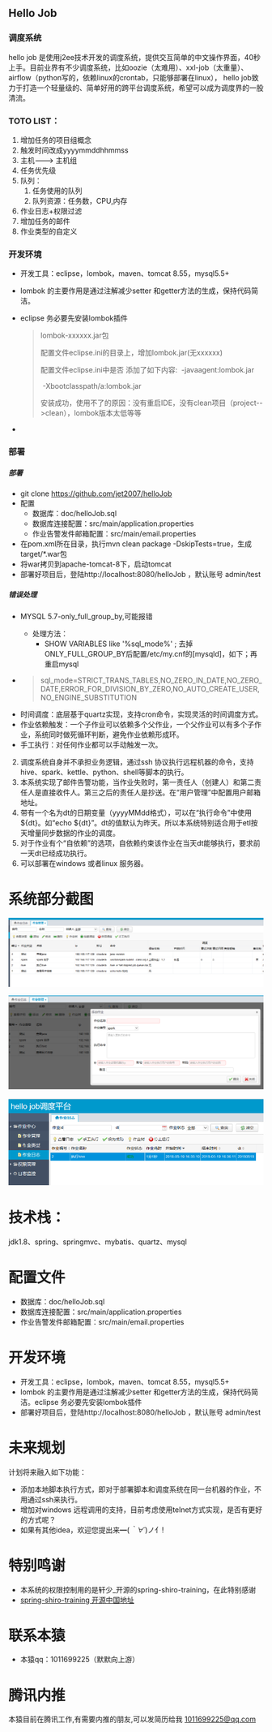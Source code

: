 ## Hello Job
### 调度系统
hello job 是使用j2ee技术开发的调度系统，提供交互简单的中文操作界面，40秒上手。目前业界有不少调度系统，比如oozie（太难用）、xxl-job（太重量）、airflow（python写的，依赖linux的crontab，只能够部署在linux）， hello job致力于打造一个轻量级的、简单好用的跨平台调度系统，希望可以成为调度界的一股清流。

### TOTO LIST：
1. 增加任务的项目组概念
2. 触发时间改成yyyymmddhhmmss
3. 主机---> 主机组
4. 任务优先级
5. 队列：
   1. 任务使用的队列
   2. 队列资源：任务数，CPU,内存
6. 作业日志+权限过滤
7. 增加任务的邮件
8. 作业类型的自定义





### 开发环境

- 开发工具：eclipse，lombok，maven、tomcat 8.55，mysql5.5+

- lombok 的主要作用是通过注解减少setter 和getter方法的生成，保持代码简洁。

- eclipse 务必要先安装lombok插件

  >  lombok-xxxxxx.jar包
  >
  > 配置文件eclipse.ini的目录上，增加lombok.jar(无xxxxxx)
  >
  > 配置文件eclipse.ini中是否 添加了如下内容: 
  > ​    -javaagent:lombok.jar 
  >
  > ​    -Xbootclasspath/a:lombok.jar 
  >
  > 安装成功，使用不了的原因：没有重启IDE，没有clean项目（project-->clean），lombok版本太低等等

- 



### 部署

##### 部署

- git clone https://github.com/jet2007/helloJob
- 配置
  - 数据库：doc/helloJob.sql
  - 数据库连接配置：src/main/application.properties
  - 作业告警发件邮箱配置：src/main/email.properties
- 在pom.xml所在目录，执行mvn clean package -DskipTests=true，生成target/*.war包
- 将war拷贝到apache-tomcat-8下，启动tomcat
- 部署好项目后，登陆http://localhost:8080/helloJob ，默认账号 admin/test



##### 错误处理

- MYSQL 5.7-only_full_group_by,可能报错

  - 处理方法： 
    -  SHOW VARIABLES like '%sql_mode%' ; 去掉ONLY_FULL_GROUP_BY后配置/etc/my.cnf的[mysqld]，如下；再重启mysql

- > sql_mode=STRICT_TRANS_TABLES,NO_ZERO_IN_DATE,NO_ZERO_DATE,ERROR_FOR_DIVISION_BY_ZERO,NO_AUTO_CREATE_USER,NO_ENGINE_SUBSTITUTION





* 时间调度：底层基于quartz实现，支持cron命令，实现灵活的时间调度方式。
* 作业依赖触发：一个子作业可以依赖多个父作业，一个父作业可以有多个子作业，系统同时做死循环判断，避免作业依赖形成环。
* 手工执行：对任何作业都可以手动触发一次。
2. 调度系统自身并不承担业务逻辑，通过ssh 协议执行远程机器的命令，支持hive、spark、kettle、python、shell等脚本的执行。
3. 本系统实现了邮件告警功能，当作业失败时，第一责任人（创建人）和第二责任人是直接收件人。第三之后的责任人是抄送。在“用户管理”中配置用户邮箱地址。
4. 带有一个名为dt的日期变量（yyyyMMdd格式），可以在“执行命令”中使用${dt}。如“echo ${dt}”。dt的值默认为昨天。所以本系统特别适合用于etl按天增量同步数据的作业的调度。
5. 对于作业有个“自依赖”的选项，自依赖约束该作业在当天dt能够执行，要求前一天dt已经成功执行。
6. 可以部署在windows 或者linux 服务器。

# 系统部分截图
![作业管理](https://github.com/iture123/helloJob/blob/dev/helloJob/doc/job.png)

![添加作业](https://github.com/iture123/helloJob/blob/dev/helloJob/doc/addJob.png)

![作业日志](https://github.com/iture123/helloJob/blob/dev/helloJob/doc/jobLog.png)

# 技术栈：
jdk1.8、spring、springmvc、mybatis、quartz、mysql

# 配置文件
* 数据库：doc/helloJob.sql
* 数据库连接配置：src/main/application.properties
* 作业告警发件邮箱配置：src/main/email.properties

# 开发环境
* 开发工具：eclipse，lombok，maven、tomcat 8.55，mysql5.5+
*  lombok 的主要作用是通过注解减少setter 和getter方法的生成，保持代码简洁。eclipse 务必要先安装lombok插件
*  部署好项目后，登陆http://localhost:8080/helloJob ，默认账号 admin/test

# 未来规划
计划将来融入如下功能：
* 添加本地脚本执行方式，即对于部署脚本和调度系统在同一台机器的作业，不用通过ssh来执行。
* 增加对windows 远程调用的支持，目前考虑使用telnet方式实现，是否有更好的方式呢？
* 如果有其他idea，欢迎您提出来━(*｀∀´*)ノ亻!

# 特别鸣谢
* 本系统的权限控制用的是轩少_开源的spring-shiro-training，在此特别感谢
* [ spring-shiro-training 开源中国地址 ](https://www.oschina.net/p/spring-shiro-training)

# 联系本猿
* 本猿qq：1011699225（默默向上游）

# 腾讯内推
本猿目前在腾讯工作,有需要内推的朋友,可以发简历给我 1011699225@qq.com
